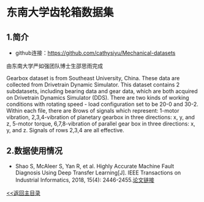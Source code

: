 # 东南大学齿轮箱数据集

## 1.简介
* github连接：https://github.com/cathysiyu/Mechanical-datasets  

由东南大学严如强团队博士生邵思雨完成  

Gearbox dataset is from Southeast University, China. These data are collected from Drivetrain Dynamic Simulator. This dataset contains 2 subdatasets, including bearing data and gear data, which are both acquired on Drivetrain Dynamics Simulator (DDS). There are two kinds of working conditions with rotating speed - load configuration set to be 20-0 and 30-2. Within each file, there are 8rows of signals which represent: 1-motor vibration, 2,3,4-vibration of planetary gearbox in three directions: x, y, and z, 5-motor torque, 6,7,8-vibration of parallel gear box in three directions: x, y, and z. Signals of rows 2,3,4 are all effective.


## 2.数据使用情况
* Shao S, McAleer S, Yan R, et al. Highly Accurate Machine Fault Diagnosis Using Deep Transfer Learning[J]. IEEE Transactions on Industrial Informatics, 2018, 15(4): 2446-2455.[论文链接](https://ieeexplore.ieee.org/document/8432110)

[<<返回主目录](../README.md)
